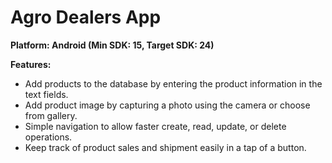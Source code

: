 # Agro Dealers App

**Platform: Android (Min SDK: 15, Target SDK: 24)**

**Features:**
- Add products to the database by entering the product information in the text fields.
- Add product image by capturing a photo using the camera or choose from gallery.
- Simple navigation to allow faster create, read, update, or delete operations.
- Keep track of product sales and shipment easily in a tap of a button.
